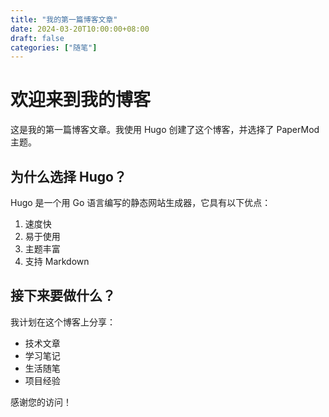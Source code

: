 ```yaml
---
title: "我的第一篇博客文章"
date: 2024-03-20T10:00:00+08:00
draft: false
categories: ["随笔"]
---
```


# 欢迎来到我的博客

这是我的第一篇博客文章。我使用 Hugo 创建了这个博客，并选择了 PaperMod 主题。

## 为什么选择 Hugo？

Hugo 是一个用 Go 语言编写的静态网站生成器，它具有以下优点：

1. 速度快
2. 易于使用
3. 主题丰富
4. 支持 Markdown

## 接下来要做什么？

我计划在这个博客上分享：

- 技术文章
- 学习笔记
- 生活随笔
- 项目经验

感谢您的访问！
